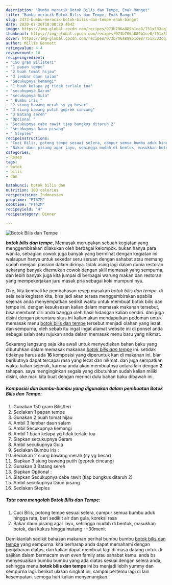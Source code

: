 ```yaml
---
description: "Bumbu meracik Botok Bilis dan Tempe, Enak Banget"
title: "Bumbu meracik Botok Bilis dan Tempe, Enak Banget"
slug: 2473-bumbu-meracik-botok-bilis-dan-tempe-enak-banget
date: 2020-07-26T18:00:20.404Z
image: https://img-global.cpcdn.com/recipes/073b706a889b1ce8/751x532cq70/botok-bilis-dan-tempe-foto-resep-utama.jpg
thumbnail: https://img-global.cpcdn.com/recipes/073b706a889b1ce8/751x532cq70/botok-bilis-dan-tempe-foto-resep-utama.jpg
cover: https://img-global.cpcdn.com/recipes/073b706a889b1ce8/751x532cq70/botok-bilis-dan-tempe-foto-resep-utama.jpg
author: Millie Bennett
ratingvalue: 4.4
reviewcount: 10
recipeingredient:
- "150 gram Bilisteri"
- "1 papan tempe"
- "2 buah tomat hijau"
- "3 lembar daun salam"
- "Secukupnya kemangi"
- "1 buah kelapa yg tidak terlalu tua"
- "secukupnya Garam"
- "secukupnya Gula"
- " Bumbu iris "
- "2 siung bawang merah sy yg besar"
- "3 siung bawang putih geprek cincang"
- "3 Batang sereh"
- "Optional "
- "Secukupnya cabe rawit tiap bungkus ditaruh 2"
- "secukupnya Daun pisang"
- " Steples"
recipeinstructions:
- "Cuci Bilis, potong tempe sesuai selera, campur semua bumbu aduk hingga rata, beri sedikit air dan gula, koreksi rasa"
- "Bakar daun pisang agar layu, sehingga mudah di bentuk, masukkan botok, dan kukus hingga matang -+30menit"
categories:
- Resep
tags:
- botok
- bilis
- dan

katakunci: botok bilis dan 
nutrition: 100 calories
recipecuisine: Indonesian
preptime: "PT37M"
cooktime: "PT42M"
recipeyield: "4"
recipecategory: Dinner

---
```



![Botok Bilis dan Tempe](https://img-global.cpcdn.com/recipes/073b706a889b1ce8/751x532cq70/botok-bilis-dan-tempe-foto-resep-utama.jpg)

<b><i>botok bilis dan tempe</i></b>, Memasak merupakan sebuah kegiatan yang menggembirakan dilakukan oleh berbagai kelompok. bukan hanya para wanita, sebagian cowok juga banyak yang berminat dengan kegiatan ini. walaupun hanya untuk sekedar seru seruan dengan sahabat atau memang sudah menjadi passion dalam dirinya. tidak asing lagi dalam dunia restoran sekarang banyak ditemukan cowok dengan skill memasak yang sempurna, dan lebih banyak juga kita jumpai di berbagai warung makan dan restoran yang mempekerjakan juru masak pria sebagai koki mumpuni nya.

Oke, kita kembali ke pembahasan resep masakan <i>botok bilis dan tempe</i>. di sela sela kegiatan kita, bisa jadi akan terasa menggembirakan apabila sejenak anda menyempatkan sedikit waktu untuk membuat botok bilis dan tempe ini. dengan kesuksesan kalian dalam memasak makanan tersebut, bisa membuat diri anda bangga oleh hasil hidangan kalian sendiri. dan juga disini dengan perantara situs ini kalian akan mendapatkan pedoman untuk memasak menu <u>botok bilis dan tempe</u> tersebut menjadi olahan yang lezat dan sempurna, oleh sebab itu ingat ingat alamat website ini di ponsel anda sebagai salah satu rujukan anda dalam memasak menu baru yang nikmat.




Sekarang langsung saja kita awali untuk menyediakan bahan baku yang dibutuhkan dalam memasak makanan <u><i>botok bilis dan tempe</i></u> ini. setidak tidaknya harus ada <b>16</b> komposisi yang diperuntuk kan di makanan ini. biar berikutnya dapat tercapai rasa yang lezat dan nikmat. dan juga sempatkan waktu kalian sejenak, karena anda akan membuatnya antara lain dengan <b>2</b> tahapan. saya menginginkan segala yang dibutuhkan sudah kalian miliki disini, oke mari kita buat dengan merinci dulu bahan baku dibawah ini.

<!--inarticleads1-->

##### Komposisi dan bumbu-bumbu yang digunakan dalam pembuatan Botok Bilis dan Tempe:

1. Gunakan 150 gram Bilis/teri
1. Sediakan 1 papan tempe
1. Gunakan 2 buah tomat hijau
1. Ambil 3 lembar daun salam
1. Ambil Secukupnya kemangi
1. Ambil 1 buah kelapa yg tidak terlalu tua
1. Siapkan secukupnya Garam
1. Ambil secukupnya Gula
1. Sediakan  Bumbu iris :
1. Sediakan 2 siung bawang merah (sy yg besar)
1. Siapkan 3 siung bawang putih (geprek cincang)
1. Gunakan 3 Batang sereh
1. Siapkan Optional :
1. Siapkan Secukupnya cabe rawit (tiap bungkus ditaruh 2)
1. Ambil secukupnya Daun pisang
1. Sediakan  Steples




<!--inarticleads2-->

##### Tata cara mengolah Botok Bilis dan Tempe:

1. Cuci Bilis, potong tempe sesuai selera, campur semua bumbu aduk hingga rata, beri sedikit air dan gula, koreksi rasa
1. Bakar daun pisang agar layu, sehingga mudah di bentuk, masukkan botok, dan kukus hingga matang -+30menit




Demikianlah sedikit bahasan makanan perihal bumbu bumbu <u>botok bilis dan tempe</u> yang sempurna. kita berharap anda dapat memahami dengan penjabaran diatas, dan kalian dapat membuat lagi di masa datang untuk di sajikan dalam bermacam even even family atau sahabat kamu. anda bs menyesuaikan bumbu bumbu yang ada diatas sesuai dengan selera anda, sehingga menu <b>botok bilis dan tempe</b> ini bs menjadi lebih yummy dan sempurna lagi. berikut ulasan singkat ini, sampai bertemu lagi di lain kesempatan. semoga hari kalian menyenangkan.
